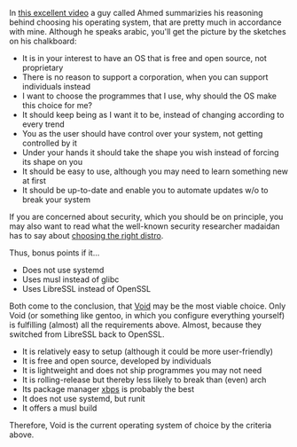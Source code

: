 In [this excellent video](https://www.youtube.com/watch?v=z1-yuolwrVs) 
a guy called Ahmed summarizies his reasoning behind choosing his operating system, 
that are pretty much in accordance with mine. Although he speaks arabic, 
you'll get the picture by the sketches on his chalkboard:  

* It is in your interest to have an OS that is free and open source, not proprietary
* There is no reason to support a corporation, when you can support individuals instead  
* I want to choose the programmes that I use, why should the OS make this choice for me?  
* It should keep being as I want it to be, instead of changing according to every trend
* You as the user should have control over your system, not getting controlled by it
* Under your hands it should take the shape you wish instead of forcing its shape on you
* It should be easy to use, although you may need to learn something new at first
* It should be up-to-date and enable you to automate updates w/o to break your system

If you are concerned about security, which you should be on principle, 
you may also want to read what the well-known security researcher madaidan 
has to say about [choosing the right distro](https://madaidans-insecurities.github.io/guides/linux-hardening.html#choosing-the-right-distro).

Thus, bonus points if it...
* Does not use systemd
* Uses musl instead of glibc
* Uses LibreSSL instead of OpenSSL

Both come to the conclusion, that [Void](https://voidlinux.org/) may be the most viable choice. 
Only Void (or something like gentoo, in which you configure everything yourself) 
is fulfilling (almost) all the requirements above. Almost, because they switched 
from LibreSSL back to OpenSSL.

* It is relatively easy to setup (although it could be more user-friendly)
* It is free and open source, developed by individuals
* It is lightweight and does not ship programmes you may not need
* It is rolling-release but thereby less likely to break than (even) arch
* Its package manager [xbps](https://docs.voidlinux.org/xbps/index.html) is probably the best
* It does not use systemd, but runit
* It offers a musl build 

Therefore, Void is the current operating system of choice by the criteria above. 
